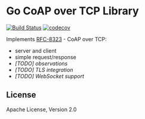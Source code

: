 # Go CoAP over TCP Library

[![Build Status](https://api.travis-ci.org/szymex/go-coap-tcp.svg)](http://travis-ci.org/szymex/go-coap-tcp)
[![codecov](https://codecov.io/gh/szymex/go-coap-tcp/branch/master/graph/badge.svg)](https://codecov.io/gh/szymex/go-coap-tcp)

Implements [RFC-8323](https://tools.ietf.org/html/rfc8323) - CoAP over TCP:
  - server and client
  - simple request/response
  - *[TODO] observations*
  - *[TODO] TLS integration*
  - *[TODO] WebSocket support*



## License

Apache License, Version 2.0 
